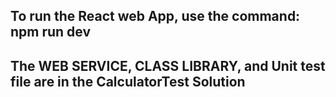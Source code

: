 ## To run the React web App, use the command: npm run dev
## The WEB SERVICE, CLASS LIBRARY, and Unit test file are in the CalculatorTest Solution
## 